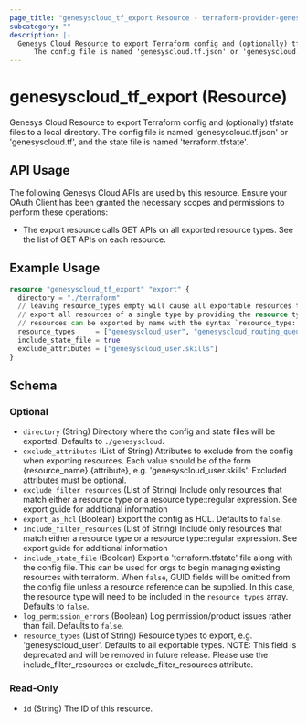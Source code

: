 ```yaml
---
page_title: "genesyscloud_tf_export Resource - terraform-provider-genesyscloud"
subcategory: ""
description: |-
  Genesys Cloud Resource to export Terraform config and (optionally) tfstate files to a local directory. 
      The config file is named 'genesyscloud.tf.json' or 'genesyscloud.tf', and the state file is named 'terraform.tfstate'.
---
```

# genesyscloud_tf_export (Resource)

Genesys Cloud Resource to export Terraform config and (optionally) tfstate files to a local directory. 
		The config file is named 'genesyscloud.tf.json' or 'genesyscloud.tf', and the state file is named 'terraform.tfstate'.

## API Usage
The following Genesys Cloud APIs are used by this resource. Ensure your OAuth Client has been granted the necessary scopes and permissions to perform these operations:

* The export resource calls GET APIs on all exported resource types. See the list of GET APIs on each resource.

## Example Usage

```terraform
resource "genesyscloud_tf_export" "export" {
  directory = "./terraform"
  // leaving resource_types empty will cause all exportable resources to be exported
  // export all resources of a single type by providing the resource type
  // resources can be exported by name with the syntax `resource_type::resource_name`
  resource_types     = ["genesyscloud_user", "genesyscloud_routing_queue::Marketing Queue", "genesyscloud_routing_queue::Sales Queue"]
  include_state_file = true
  exclude_attributes = ["genesyscloud_user.skills"]
}
```

<!-- schema generated by tfplugindocs -->
## Schema

### Optional

- `directory` (String) Directory where the config and state files will be exported. Defaults to `./genesyscloud`.
- `exclude_attributes` (List of String) Attributes to exclude from the config when exporting resources. Each value should be of the form {resource_name}.{attribute}, e.g. 'genesyscloud_user.skills'. Excluded attributes must be optional.
- `exclude_filter_resources` (List of String) Include only resources that match either a resource type or a resource type::regular expression.  See export guide for additional information
- `export_as_hcl` (Boolean) Export the config as HCL. Defaults to `false`.
- `include_filter_resources` (List of String) Include only resources that match either a resource type or a resource type::regular expression.  See export guide for additional information
- `include_state_file` (Boolean) Export a 'terraform.tfstate' file along with the config file. This can be used for orgs to begin managing existing resources with terraform. When `false`, GUID fields will be omitted from the config file unless a resource reference can be supplied. In this case, the resource type will need to be included in the `resource_types` array. Defaults to `false`.
- `log_permission_errors` (Boolean) Log permission/product issues rather than fail. Defaults to `false`.
- `resource_types` (List of String) Resource types to export, e.g. 'genesyscloud_user'. Defaults to all exportable types. NOTE: This field is deprecated and will be removed in future release.  Please use the include_filter_resources or exclude_filter_resources attribute.

### Read-Only

- `id` (String) The ID of this resource.


